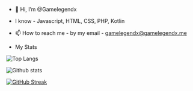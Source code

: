 - 👋 Hi, I’m @Gamelegendx
- I know - Javascript, HTML, CSS, PHP, Kotlin
- 📫 How to reach me - by my email - gamelegendx@gamelegendx.me

- My Stats

![Top Langs](https://github-readme-stats.vercel.app/api/top-langs/?username=CharalambosIoannou&theme=tokyonight)

![Github stats](https://github-readme-stats.vercel.app/api?username=Gamelegendx)

[![GitHub Streak](http://github-readme-streak-stats.herokuapp.com?user=Gamelegendx&theme=tokyonight_duo&date_format=M%20j%5B%2C%20Y%5D)](https://git.io/streak-stats)


<!---
Gamelegendx/Gamelegendx is a ✨ special ✨ repository because its `README.md` (this file) appears on your GitHub profile.
You can click the Preview link to take a look at your changes.
--->
